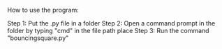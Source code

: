 How to use the program:

Step 1: Put the .py file in a folder
Step 2: Open a command prompt in the folder by typing "cmd" in the file path place
Step 3: Run the command "bouncingsquare.py"
